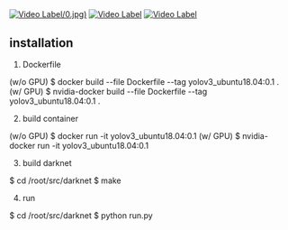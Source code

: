 ## 

[![Video Label](http://img.youtube.com/vi/LAoADjwoW4Q/0.jpg)/0.jpg)](https://www.youtube.com/watch?v=LAoADjwoW4Q)
[![Video Label](http://img.youtube.com/vi/E5L7IvL8ZNI/0.jpg)](https://www.youtube.com/watch?v=E5L7IvL8ZNI)
[![Video Label](http://img.youtube.com/vi/Ch7XqJ3e_R8/0.jpg)](https://www.youtube.com/watch?v=Ch7XqJ3e_R8)

## installation

1. Dockerfile
 
 (w/o GPU) $ docker build --file Dockerfile --tag yolov3_ubuntu18.04:0.1 .
 (w/  GPU) $ nvidia-docker build --file Dockerfile --tag yolov3_ubuntu18.04:0.1 .

2. build container

 (w/o GPU) $ docker run -it yolov3_ubuntu18.04:0.1
 (w/  GPU) $ nvidia-docker run -it yolov3_ubuntu18.04:0.1

3. build darknet

 $ cd /root/src/darknet
 $ make

4. run

 $ cd /root/src/darknet
 $ python run.py


